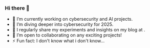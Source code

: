### Hi there 👋

- 🔭 I’m currently working on cybersecurity and AI projects.
- 🌱 I’m diving deeper into cybersecurity for 2025.
- 📝 I regularly share my experiments and insights on my blog at [<website>](https://appventurer.com/).
- 👯 I’m open to collaborating on any exciting projects!
- ⚡ Fun fact: I don't know what i don't know...


<!--
**JJunHan/JJunHan** is a ✨ _special_ ✨ repository because its `README.md` (this file) appears on your GitHub profile.

Here are some ideas to get you started:

- 🔭 I’m currently working on ...
- 🌱 I’m currently learning ...
- 👯 I’m looking to collaborate on ...
- 🤔 I’m looking for help with ...
- 💬 Ask me about ...
- 📫 How to reach me: ...
- 😄 Pronouns: ...
- ⚡ Fun fact: ...
-->
